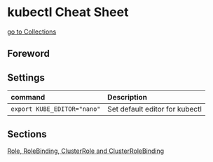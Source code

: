 # kubectl Cheat Sheet

[go to Collections](../README.md)

## Foreword

## Settings

| command | Description                                         |
| :---    | :---                                                |
| ```export KUBE_EDITOR="nano"``` | Set default editor for kubectl |

## Sections

[Role, RoleBinding, ClusterRole and ClusterRoleBinding](kubectl-rbac.md)
